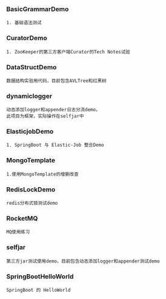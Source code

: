 ### BasicGrammarDemo
```
1. 基础语法测试
```
### CuratorDemo
```
1. ZooKeeper的第三方客户端Curator的Tech Notes试验
```
### DataStructDemo
```
数据结构实验用代码，目前包含AVLTree和红黑树
```
### dynamiclogger
```
动态添加logger和appender日志分流demo，
此项目为框架，实际操作在selfjar中
```
### ElasticjobDemo
```
1. SpringBoot 与 Elastic-Job 整合Demo
```
### MongoTemplate
```
1.使用MongoTemplate的增删改查
```
### RedisLockDemo
```
redis分布式锁测试demo
```
### RocketMQ
```
MQ使用练习
```
### selfjar
```
第三方jar测试使用demo，目前包含动态添加logger和appender测试demo
```
### SpringBootHelloWorld
```
SpringBoot 的 HelloWorld
```